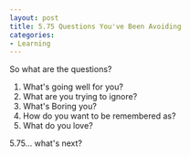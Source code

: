 ```yaml
---
layout: post
title: 5.75 Questions You've Been Avoiding
categories:
- Learning
---
```



So what are the questions?

1. What's going well for you?
2. What are you trying to ignore?
3. What's Boring you?
4. How do you want to be remembered as?
5. What do you love?

5.75… what's next?
